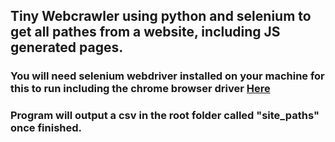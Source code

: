 ## Tiny Webcrawler using python and selenium to get all pathes from a website, including JS generated pages.

### You will need selenium webdriver installed on your machine for this to run including the chrome browser driver [Here](https://selenium-python.readthedocs.io/installation.html)

### Program will output a csv in the root folder called "site_paths" once finished.
